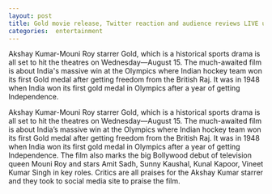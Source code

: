 ```yaml
---
layout: post
title: Gold movie release, Twitter reaction and audience reviews LIVE update; Critics give thumbs up to Akshay Kumar-starrer 
categories:  entertainment
---
```


 Akshay Kumar-Mouni Roy starrer Gold, which is a historical sports drama is all set to hit the theatres on Wednesday—August 15. The much-awaited film is about India's massive win at the Olympics where Indian hockey team won its first Gold medal after getting freedom from the British Raj. It was in 1948 when India won its first gold medal in Olympics after a year of getting Independence.

Akshay Kumar-Mouni Roy starrer Gold, which is a historical sports drama is all set to hit the theatres on Wednesday—August 15. The much-awaited film is about India’s massive win at the Olympics where Indian hockey team won its first Gold medal after getting freedom from the British Raj. It was in 1948 when India won its first gold medal in Olympics after a year of getting Independence. The film also marks the big Bollywood debut of television queen Mouni Roy and stars Amit Sadh, Sunny Kaushal, Kunal Kapoor, Vineet Kumar Singh in key roles. Critics are all praises for the Akshay Kumar starrer and they took to social media site to praise the film.